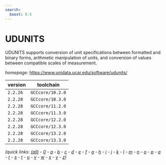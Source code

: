 ```yaml
---
search:
  boost: 0.5
---
```

# UDUNITS

UDUNITS supports conversion of unit specifications between formatted and binary forms,  arithmetic manipulation of units, and conversion of values between compatible scales of measurement.

*homepage*: <https://www.unidata.ucar.edu/software/udunits/>

version | toolchain
--------|----------
``2.2.26`` | ``GCCcore/10.2.0``
``2.2.28`` | ``GCCcore/10.3.0``
``2.2.28`` | ``GCCcore/11.2.0``
``2.2.28`` | ``GCCcore/11.3.0``
``2.2.28`` | ``GCCcore/12.2.0``
``2.2.28`` | ``GCCcore/12.3.0``
``2.2.28`` | ``GCCcore/13.2.0``
``2.2.28`` | ``GCCcore/13.3.0``


*(quick links: [(all)](../index.md) - [0](../0/index.md) - [a](../a/index.md) - [b](../b/index.md) - [c](../c/index.md) - [d](../d/index.md) - [e](../e/index.md) - [f](../f/index.md) - [g](../g/index.md) - [h](../h/index.md) - [i](../i/index.md) - [j](../j/index.md) - [k](../k/index.md) - [l](../l/index.md) - [m](../m/index.md) - [n](../n/index.md) - [o](../o/index.md) - [p](../p/index.md) - [q](../q/index.md) - [r](../r/index.md) - [s](../s/index.md) - [t](../t/index.md) - [u](../u/index.md) - [v](../v/index.md) - [w](../w/index.md) - [x](../x/index.md) - [y](../y/index.md) - [z](../z/index.md))*

